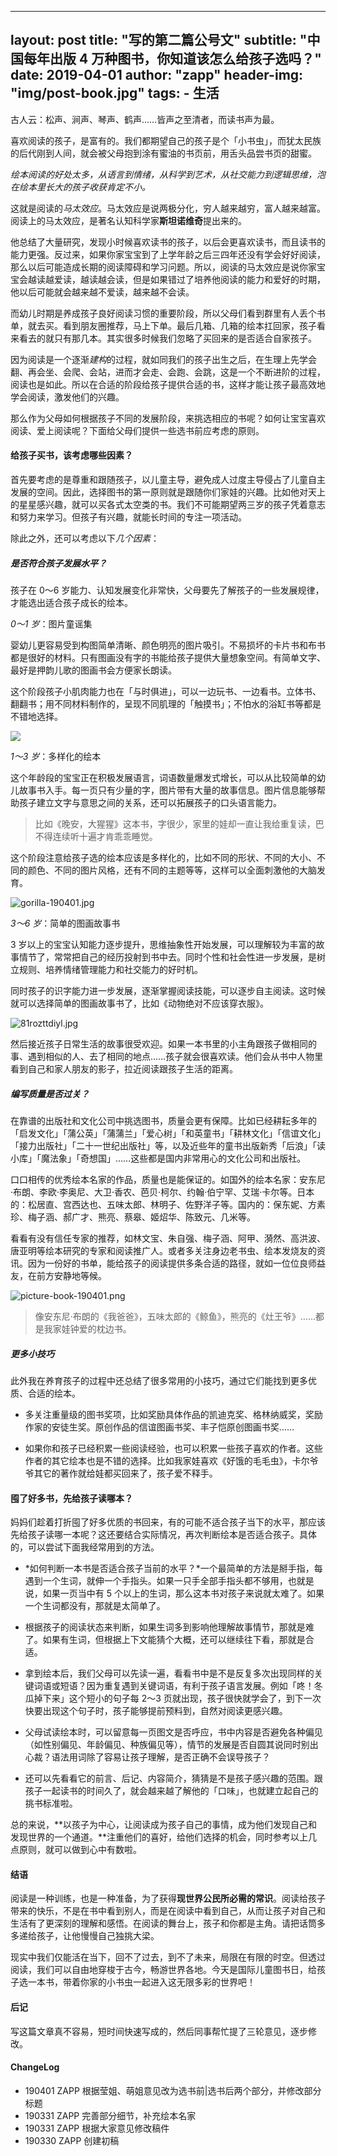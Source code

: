 
---
layout:     post
title:     "写的第二篇公号文"
subtitle:   "中国每年出版 4 万种图书，你知道该怎么给孩子选吗？"
date:       2019-04-01
author: "zapp"
header-img: "img/post-book.jpg"
tags:
    - 生活
---


古人云：松声、涧声、琴声、鹤声……皆声之至清者，而读书声为最。

喜欢阅读的孩子，是富有的。我们都期望自己的孩子是个「小书虫」，而犹太民族的后代刚到人间，就会被父母抱到涂有蜜油的书页前，用舌头品尝书页的甜蜜。

*绘本阅读的好处太多，从语言到情绪，从科学到艺术，从社交能力到逻辑思维，泡在绘本里长大的孩子收获肯定不小。*

这就是阅读的*马太效应*。马太效应是说两极分化，穷人越来越穷，富人越来越富。阅读上的马太效应，是著名认知科学家**斯坦诺维奇**提出来的。

他总结了大量研究，发现小时候喜欢读书的孩子，以后会更喜欢读书，而且读书的能力更强。反过来，如果你家宝宝到了上学年龄之后三四年还没有学会好好阅读，那么以后可能造成长期的阅读障碍和学习问题。所以，阅读的马太效应是说你家宝宝会越读越爱读，越读越会读，但是如果错过了培养他阅读的能力和爱好的时期，他以后可能就会越来越不爱读，越来越不会读。

而幼儿时期是养成孩子良好阅读习惯的重要阶段，所以父母们看到群里有人丢个书单，就去买。看到朋友圈推荐，马上下单。最后几箱、几箱的绘本扛回家，孩子看来看去的就只有那几本。其实很多时候我们忽略了买回来的是否适合自家孩子。

因为阅读是一个逐渐*建构*的过程，就如同我们的孩子出生之后，在生理上先学会翻、再会坐、会爬、会站，进而才会走、会跑、会跳，这是一个不断进阶的过程，阅读也是如此。所以在合适的阶段给孩子提供合适的书，这样才能让孩子最高效地学会阅读，激发他们的兴趣。

那么作为父母如何根据孩子不同的发展阶段，来挑选相应的书呢？如何让宝宝喜欢阅读、爱上阅读呢？下面给父母们提供一些选书前应考虑的原则。

#### 给孩子买书，该考虑哪些因素？

首先要考虑的是尊重和跟随孩子，以儿童主导，避免成人过度主导侵占了儿童自主发展的空间。因此，选择图书的第一原则就是跟随你们家娃的兴趣。比如他对天上的星星感兴趣，就可以买各式太空类的书。我们不可能期望两三岁的孩子凭着意志和努力来学习。但孩子有兴趣，就能长时间的专注一项活动。

除此之外，还可以考虑以下*几个因素*：

##### 是否符合孩子发展水平？

孩子在 0～6 岁能力、认知发展变化非常快，父母要先了解孩子的一些发展规律，才能选出适合孩子成长的绘本。

*0～1 岁*：图片童谣集

婴幼儿更容易受到构图简单清晰、颜色明亮的图片吸引。不易损坏的卡片书和布书都是很好的材料。只有图画没有字的书能给孩子提供大量想象空间。有简单文字、最好是押韵儿歌的图画书会方便家长朗读。

这个阶段孩子小肌肉能力也在「与时俱进」，可以一边玩书、一边看书。立体书、翻翻书；用不同材料制作的，呈现不同肌理的「触摸书」；不怕水的浴缸书等都是不错地选择。

![](https://pics.ibrainbaby.cn/2018-09-04-child-3046494_960_720.jpg)

*1～3 岁*：多样化的绘本

这个年龄段的宝宝正在积极发展语言，词语数量爆发式增长，可以从比较简单的幼儿故事书入手。每一页只有少量的字，图片带有大量的故事信息。图片信息能够帮助孩子建立文字与意思之间的关系，还可以拓展孩子的口头语言能力。

> 比如《晚安，大猩猩》这本书，字很少，家里的娃却一直让我给重复读，巴不得连续听十遍才肯乖乖睡觉。

这个阶段注意给孩子选的绘本应该是多样化的，比如不同的形状、不同的大小、不同的颜色、不同的图片风格，还有不同的主题等等，这样可以全面刺激他的大脑发育。

![gorilla-190401.jpg](https://pics.ibrainbaby.cn/share/gorilla-190401.jpg)

*3～6 岁*：简单的图画故事书

3 岁以上的宝宝认知能力逐步提升，思维抽象性开始发展，可以理解较为丰富的故事情节了，常常把自己的经历投射到书中去。同时个性和社会性进一步发展，是树立规则、培养情绪管理能力和社交能力的好时机。

同时孩子的识字能力进一步发展，逐渐掌握阅读技能，可以逐步自主阅读。这时候就可以选择简单的图画故事书了，比如《动物绝对不应该穿衣服》。

![81rozttdiyl.jpg](https://pics.ibrainbaby.cn/share/81rozttdiyl.jpg)

然后接近孩子日常生活的故事很受欢迎。如果一本书里的小主角跟孩子做相同的事、遇到相似的人、去了相同的地点……孩子就会很喜欢读。他们会从书中人物里看到自己和家人朋友的影子，拉近阅读跟孩子生活的距离。

##### 编写质量是否过关？

在靠谱的出版社和文化公司中挑选图书，质量会更有保障。比如已经耕耘多年的「启发文化」「蒲公英」「蒲蒲兰」「爱心树」「和英童书」「耕林文化」「信谊文化」「接力出版社」「二十一世纪出版社」等，以及近些年的童书出版新秀「后浪」「读小库」「魔法象」「奇想国」……这些都是国内非常用心的文化公司和出版社。

口口相传的优秀绘本名家的作品，质量也是能保证的。如国外的绘本名家：安东尼·布朗、李欧·李奥尼、大卫·香农、芭贝·柯尔、约翰·伯宁罕、艾瑞·卡尔等。日本的：松居直、宫西达也、五味太郎、林明子、‎佐野洋子等。国内的：保东妮、方素珍、梅子涵、郝广才、熊亮、蔡皋、姬炤华、陈致元、几米等。

看看有没有信任专家的推荐，如林文宝、朱自强、梅子涵、阿甲、漪然、高洪波、唐亚明等绘本研究的专家和阅读推广人。或者多关注身边老书虫、绘本发烧友的资讯。因为一份好的书单，能给孩子的阅读提供多条合适的路径，就如一位位良师益友，在前方安静地等候。

![picture-book-190401.png](https://pics.ibrainbaby.cn/share/picture-book-190401.png)

> 像安东尼·布朗的《我爸爸》，五味太郎的《鲸鱼》，熊亮的《灶王爷》……都是我家娃钟爱的枕边书。

##### 更多小技巧

此外我在养育孩子的过程中还总结了很多常用的小技巧，通过它们能找到更多优质、合适的绘本。

* 多关注重量级的图书奖项，比如奖励具体作品的凯迪克奖、格林纳威奖，奖励作家的安徒生奖。原创作品的信谊图画书奖、丰子恺原创图画书奖……

* 如果你和孩子已经积累一些阅读经验，也可以积累一些孩子喜欢的作者。这些作者的其它绘本也是不错的选择。比如我家娃喜欢《好饿的毛毛虫》，卡尔爷爷其它的著作就给娃都买回来了，孩子爱不释手。
 
#### 囤了好多书，先给孩子读哪本？

妈妈们趁着打折囤了好多优质的书回来，有的可能不适合孩子当下的水平，那应该先给孩子读哪一本呢？这还要结合实际情况，再次判断绘本是否适合孩子。具体的，可以尝试下面我经常用到的方法。

* *如何判断一本书是否适合孩子当前的水平？*一个最简单的方法是掰手指，每遇到一个生词，就伸一个手指头。如果一只手全部手指头都不够用，也就是说，如果一页当中有 5 个以上的生词，那么这本书对孩子来说就太难了。如果一个生词都没有，那就是太简单了。

* 根据孩子的阅读状态来判断，如果生词多到影响他理解故事情节，那就是难了。如果有生词，但根据上下文能猜个大概，还可以继续往下看，那就是合适。

* 拿到绘本后，我们父母可以先读一遍，看看书中是不是反复多次出现同样的关键词语或短语？因为重复遇到关键词语，有利于孩子语言发展。例如「咚！冬瓜掉下来」这个短小的句子每 2～3 页就出现，孩子很快就学会了，到下一次快要出现这个句子时，孩子能够提前预料到，自然对阅读更感兴趣。

* 父母试读绘本时，可以留意每一页图文是否呼应，书中内容是否避免各种偏见（如性别偏见、年龄偏见、种族偏见等），情节的发展是否自圆其说同时别出心裁？语法用词除了容易让孩子理解，是否正确不会误导孩子？

* 还可以先看看它的前言、后记、内容简介，猜猜是不是孩子感兴趣的范围。跟孩子一起读书的时间久了，就会越来越了解他的「口味」，也就建立起自己的挑书标准啦。

总的来说，**以孩子为中心，让阅读成为孩子自己的事情，成为他们发现自己和发现世界的一个通道。**注重他们的喜好，给他们选择的机会，同时参考以上几点原则，就可以做到心中有数啦。

#### 结语

阅读是一种训练，也是一种准备，为了获得**现世界公民所必需的常识**。阅读给孩子带来的快乐，不是在书中看到别人，而是在阅读中看到自己，从而让孩子对自己和生活有了更深刻的理解和感悟。在阅读的舞台上，孩子和你都是主角。请把话筒多多递给孩子，让他慢慢自己独挑大梁。

现实中我们仅能活在当下，回不了过去，到不了未来，局限在有限的时空。但透过阅读，我们可以自由地穿梭于古今，畅游世界各地。今天是国际儿童图书日，给孩子选一本书，带着你家的小书虫一起进入这无限多彩的世界吧！

#### 后记
写这篇文章真不容易，短时间快速写成的，然后同事帮忙提了三轮意见，逐步修改。

#### ChangeLog
* 190401 ZAPP 根据莹姐、萌姐意见改为选书前|选书后两个部分，并修改部分标题
* 190331 ZAPP 完善部分细节，补充绘本名家
* 190331 ZAPP 根据大家意见修改稿件
* 190330 ZAPP 创建初稿

